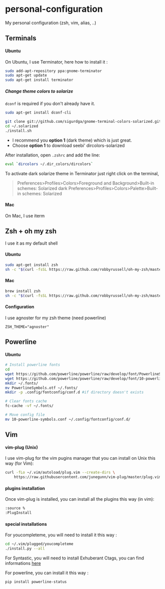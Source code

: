 # personal-configuration

My personal configuration (zsh, vim, alias, ..)

## Terminals

#### Ubuntu

On Ubuntu, I use Terminator, here how to install it :

``` bash
sudo add-apt-repository ppa:gnome-terminator
sudo apt-get update
sudo apt-get install terminator
```

##### Change theme colors to solarize

```dconf``` is required if you don't already have it.
```bash
sudo apt-get install dconf-cli
```

```bash
git clone git://github.com/sigurdga/gnome-terminal-colors-solarized.git ~/.solarized
cd ~/.solarized
./install.sh
```
 - I recommend you **option 1** (dark theme) which is just great.  
 - Choose **option 1** to download seebi' dircolors-solarized
 
After installation, open ```.zshrc``` and add the line:

```bash
eval `dircolors ~/.dir_colors/dircolors`
```

To activate dark solarize theme in Terminator just right click on the terminal, 
> Preferences>Profiles>Colors>Foreground and Background>Built-in schemes: Solarized dark
> Preferences>Profiles>Colors>Palette>Built-in schemes: Solarized

#### Mac

On Mac, I use iterm

## Zsh + oh my zsh

I use it as my default shell

#### Ubuntu

``` bash
sudo apt-get install zsh
sh -c "$(curl -fsSL https://raw.github.com/robbyrussell/oh-my-zsh/master/tools/install.sh)"
```

#### Mac

``` bash
brew install zsh
sh -c "$(curl -fsSL https://raw.github.com/robbyrussell/oh-my-zsh/master/tools/install.sh)"
```

#### Configuration

I use agnoster for my zsh theme (need powerline)

```
ZSH_THEME="agnoster"
```

## Powerline

#### Ubuntu

``` bash
# Install powerline fonts
cd
wget https://github.com/powerline/powerline/raw/develop/font/PowerlineSymbols.otf
wget https://github.com/powerline/powerline/raw/develop/font/10-powerline-symbols.conf
mkdir ~/.fonts/
mv PowerlineSymbols.otf ~/.fonts/
mkdir -p .config/fontconfig/conf.d #if directory doesn't exists

# Clear fonts cache
fc-cache -vf ~/.fonts/

# Move config file
mv 10-powerline-symbols.conf ~/.config/fontconfig/conf.d/
```

## Vim

#### vim-plug (Unix)

I use vim-plug for the vim pugins manager that you can install on Unix this way (for Vim): 

```sh
curl -fLo ~/.vim/autoload/plug.vim --create-dirs \
    https://raw.githubusercontent.com/junegunn/vim-plug/master/plug.vim
```

#### plugins installation

Once vim-plug is installed, you can install all the plugins this way (in vim):

```sh
:source %
:PlugInstall
```

#### special installations

For youcompleteme, you will need to install it this way :

```sh
cd ~/.vim/plugged/youcompleteme
./install.py --all
```

For Syntastic, you will need to install Exhuberant Ctags, you can find informations [here](http://ctags.sourceforge.net/)

For powerline, you can install it this way :

```sh
pip install powerline-status
```

